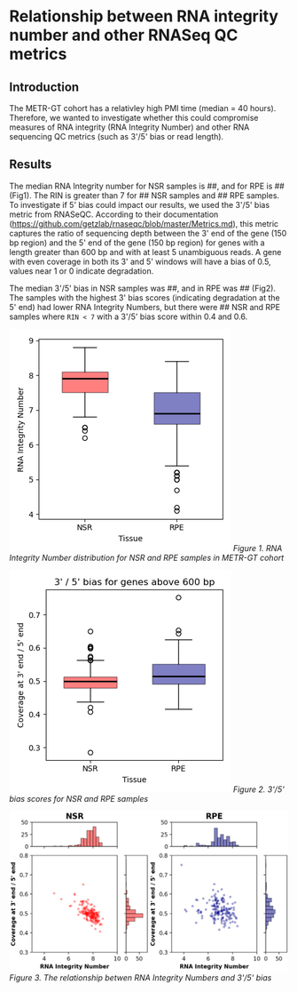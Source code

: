 # Relationship between RNA integrity number and other RNASeq QC metrics

## Introduction

The METR-GT cohort has a relativley high PMI time (median = 40 hours). Therefore, we wanted to investigate whether this could compromise measures of RNA integrity (RNA Integrity Number) and other RNA sequencing QC metrics (such as 3'/5' bias or read length).

## Results

The median RNA Integrity number for NSR samples is ##, and for RPE is ## (Fig1). The RIN is greater than 7 for ## NSR samples and ## RPE samples.
To investigate if 5' bias could impact our results, we used the 3'/5' bias metric from RNASeQC. According to their documentation (https://github.com/getzlab/rnaseqc/blob/master/Metrics.md), this metric captures the ratio of sequencing depth between the 3' end of the gene (150 bp region) and the 5' end of the gene (150 bp region) for genes with a length greater than 600 bp and with at least 5 unambiguous reads.
A gene with even coverage in both its 3' and 5' windows will have a bias of 0.5, values near 1 or 0 indicate degradation.

The median 3'/5' bias in NSR samples was ##, and in RPE was ## (Fig2). The samples with the highest 3' bias scores (indicating degradation at the 5' end) had lower RNA Integrity Numbers, but there were ## NSR and RPE samples where `RIN < 7` with a 3'/5' bias score within 0.4 and 0.6.

![Fig 1](images/RIN_boxplot.png)
 *Figure 1. RNA Integrity Number distribution for NSR and RPE samples in METR-GT cohort*


![Fig 2](images/boxplot_3prime_bias.png)
 *Figure 2. 3'/5' bias scores for NSR and RPE samples*


![Fig3](images/RIN_vs_3prime_bias.png)
 *Figure 3. The relationship betwen RNA Integrity Numbers and 3'/5' bias*


